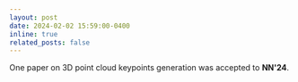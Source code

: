 ```yaml
---
layout: post
date: 2024-02-02 15:59:00-0400
inline: true
related_posts: false
---
```


One paper on 3D point cloud keypoints generation was accepted to **NN'24**.